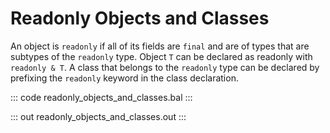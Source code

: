 # Readonly Objects and Classes

An object is `readonly` if all of its fields are `final` and are of types that are subtypes of the `readonly` type. Object `T` can be declared as readonly with `readonly & T`.
A class that belongs to the `readonly` type can be declared by prefixing the `readonly` keyword in the class declaration.

::: code readonly_objects_and_classes.bal :::

::: out readonly_objects_and_classes.out :::